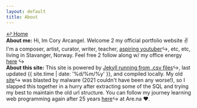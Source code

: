 ```yaml
---
layout: default
title: About
---
```

<a href="../">↩ Home</a>  
<b>About me:</b> Hi, Im Cory Arcangel. Welcome 2 my official portfolio website ✌️ I'm a composer, artist, curator, writer, teacher, [aspiring youtuber](https://www.youtube.com/user/coryarcangel)↪, etc, etc, living in Stavanger, Norway. Feel free 2 follow along w/ my office energy [here](https://are.na/cory-arcangel/what-exactly-does-a-contemporary-artist-do-all-day) ↪  
<b>About this site:</b> This site is powered by [Jekyll running from .csv files](https://github.com/coryarcangel/coryarcangel.com-2021)↪, last updated {{ site.time | date: '%d/%m/%y' }}, and compiled locally. My old [site](https://conifer.rhizome.org/cory_arcangel/coryarcangelcom/20211205113448/https://coryarcangel.com/)↪ was blasted by malware (2021 couldn't have been any worse!), so I slapped this together in a hurry after extracting some of the SQL and trying my best to maintain the old url structure. You can follow my journey learning web programming again after 25 years [here](https://www.are.na/cory-arcangel/web-programming-swlfeldb7o)↪ at Are.na ❤️. 

